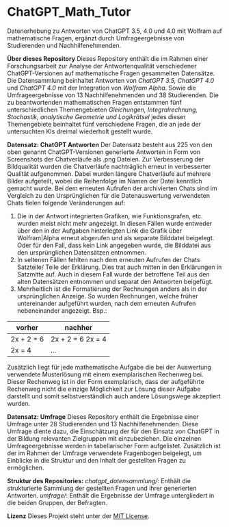 # ChatGPT_Math_Tutor
Datenerhebung zu Antworten von ChatGPT 3.5, 4.0 und 4.0 mit Wolfram auf mathematische Fragen, ergänzt durch Umfrageergebnisse von Studierenden und Nachhilfenehmenden.

**Über dieses Repository**
Dieses Repository enthält die im Rahmen einer Forschungsarbeit zur Analyse der Antwortenqualität verschiedener ChatGPT-Versionen auf mathematische Fragen gesammelten Datensätze. Die Datensammlung beinhaltet Antworten von *ChatGPT 3.5, ChatGPT 4.0* und *ChatGPT 4.0* mit der Integration von *Wolfram Alpha*. Sowie die Umfrageergebnisse von 13 Nachhilfenehmenden und 38 Studierenden.  Die zu beantwortenden mathematischen Fragen entstammen fünf unterschiedlichen Themengebieten *Gleichungen, Integralrechnung, Stochastik, analytische Geometrie und Logikrätsel* jedes dieser Themengebiete beinhaltet fünf verschiedene Fragen, die an jede der untersuchten KIs dreimal wiederholt gestellt wurde.

**Datensatz: ChatGPT Antworten**
Der Datensatz besteht aus 225 von den oben genannt ChatGPT-Versionen generierte Antworten in Form von Screenshots der Chatverläufe als .png Dateien. Zur Verbesserung der Bildqualität wurden die Chatverläufe nachträglich erneut in verbesserter Qualität aufgenommen. Dabei wurden längere Chatverläufe auf mehrere Bilder aufgeteilt, wobei die Reihenfolge im Namen der Datei kenntlich gemacht wurde. Bei dem erneuten Aufrufen der archivierten Chats sind im Vergleich zu den Ursprünglichen für die Datenauswertung verwendeten Chats fielen folgende Veränderungen auf:
1. Die in der Antwort integrierten Grafiken, wie Funktionsgrafen, etc. wurden meist nicht mehr angezeigt. In diesen Fällen wurde entweder über den in der Aufgaben hinterlegten Link die Grafik über Wolfram|Alpha erneut abgerufen und als separate Bilddatei beigelegt. Oder für den Fall, dass kein Link angegeben wurde, die Bilddatei aus den ursprünglichen Datensätzen entnommen.
2. In seltenen Fällen fehlten nach dem erneuten Aufrufen der Chats Satzteile/ Teile der Erklärung. Dies trat auch mitten in den Erklärungen in Satzmitte auf. Auch in diesem Fall wurde der betroffene Teil aus den alten Datensätzen entnommen und separat den Antworten beigefügt.
3. Mehrheitlich ist die Formatierung der Rechnungen anders als in der ursprünglichen Anzeige. So wurden Rechnungen, welche früher untereinander aufgeführt wurden, nach dem erneuten Aufrufen nebeneinander angezeigt.
   Bsp.:
   
| vorher   | nachher                 |
|----------|-------------------------|
| 2x + 2 = 6 | 2x + 2 = 6   2x = 4    |
| 2x = 4    | ...                     |

Zusätzlich liegt für jede mathematische Aufgabe die bei der Auswertung verwendete Musterlösung mit einem exemplarischen Rechenweg bei. Dieser Rechenweg ist in der Form exemplarisch, dass der aufgeführte Rechenweg nicht die einzige Möglichkeit zur Lösung dieser Aufgabe darstellt und somit selbstverständlich auch andere Lösungswege akzeptiert wurden.

**Datensatz: Umfrage**
Dieses Repository enthält die Ergebnisse einer Umfrage unter 28 Studierenden und 13 Nachhilfenehmenden. Diese Umfrage diente dazu, die Einschätzung der für den Einsatz von ChatGPT in der Bildung relevanten Zielgruppen mit einzubeziehen. Die einzelnen Umfrageergebnisse werden in tabellarischer Form aufgelistet. Zusätzlich ist der im Rahmen der Umfrage verwendete Fragenbogen beigelegt, um Einblicke in die Struktur und den Inhalt der gestellten Fragen zu ermöglichen.

**Struktur des Repositories:**
*chatgpt_datensammlung/*: Enthält die strukturierte Sammlung der gestellten Fragen und ihrer generierten Antworten.
*umfrage/*: Enthält die Ergebnisse der Umfrage untergliedert in die beiden Gruppen, der Befragten.

**Lizenz**
Dieses Projekt steht unter der [MIT License](LICENSE).

